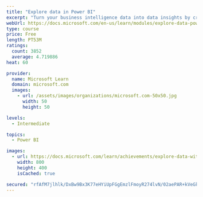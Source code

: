 ```yaml
---
title: "Explore data in Power BI"
excerpt: "Turn your business intelligence data into data insights by creating and configuring Power BI dashboards."
webUrl: https://docs.microsoft.com/en-us/learn/modules/explore-data-power-bi/
type: course
price: Free
length: PT53M
ratings:
  count: 3852
  average: 4.719886
heat: 60

provider:
  name: Microsoft Learn
  domain: microsoft.com
  images:
    - url: /assets/images/organizations/microsoft.com-50x50.jpg
      width: 50
      height: 50

levels:
  - Intermediate

topics:
  - Power BI

images:
  - url: https://docs.microsoft.com/learn/achievements/explore-data-with-power-bi-desktop-social.png
    width: 800
    height: 400
    isCached: true

secured: "rfAfM7jlhlk/DxBw9Bx3K77eHYiUpFGgEmzlFmoyR274lvN/02aePAR+kVeGkhNXgQDmeb1a0SP3RKhZi2/qJe4byxKR57QPkDcbRHrf2aCEnVpr76DcKhZDZQ6ZbTg7LjmRmBB/AEWv+Nl+C4rOeFzWvIx7mUBwbMxQEinsoppqow7XEODlunT6eXVkFsDp96L/aY+Bg2UtA41yyIGFQUO/qYPXPYXLYksybZbS/eKolCMGSIpJBt45YVVcHP2yyfebCLmP9xa/ehXAAJGH5794XvB6q2TMu5jCz3ZCJ4cp1e6lVYDLh5brZucYc2AULlzuCkMWRK6VKWcxWqvQRWotfcLOwx/8iI1QSk2Lh44KLBQpRcGjZFZZMDeU74R9gqvA1/GpctnnlMeWKSxlX0beuaZ2Qh+mJBRbR7mXBLg=;UDGGuQTAwJW7zxmm5amKMg=="
---
```


